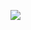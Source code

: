 ![](https://github-readme-stats.vercel.app/api/top-langs/?username=nixtomalon&theme=dark&hide_border=false&include_all_commits=false&count_private=false&layout=compact)
